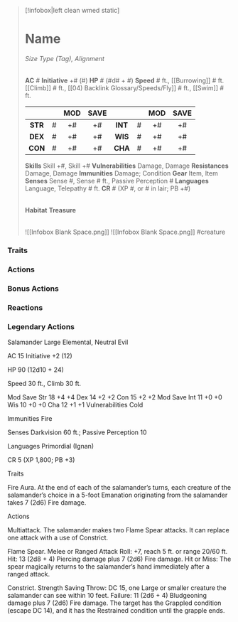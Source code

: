 > [!infobox|left clean wmed static]
> # Name
> *Size Type (Tag), Alignment*
> 
> | |
> | - |
> **AC** # **Initiative** +# (#)
> **HP** # (#d# + #)
> **Speed** # ft., [[Burrowing]] # ft. [[Climb]] # ft., [[04) Backlink Glossary/Speeds/Fly]] # ft., [[Swim]] # ft.
> 
> | | | MOD | SAVE | | | MOD | SAVE |
> | :-: | :-: | :-: | :-: | :-: | :-: | :-: | :-: |
> | **STR** | # | +# | +# | **INT** | # | +# | +# | 
> | **DEX** | # | +# | +# | **WIS** | # | +# | +# |
> | **CON** | # | +# | +# | **CHA** | # | +# | +# |
> **Skills** Skill +#, Skill +#
> **Vulnerabilities** Damage, Damage
> **Resistances** Damage, Damage
> **Immunities** Damage; Condition
> **Gear** Item, Item
> **Senses** Sense #, Sense # ft., Passive Perception #
> **Languages** Language, Telepathy # ft.
> **CR** # (XP #, or # in lair; PB +#)
>
> | |
> | - |
> **Habitat**
> **Treasure**
> 
> | |
> | - |
> ![[Infobox Blank Space.png]]
> ![[Infobox Blank Space.png]]
> #creature 


### Traits
### Actions
### Bonus Actions
### Reactions
### Legendary Actions
Salamander
Large Elemental, Neutral Evil

AC 15 Initiative +2 (12)

HP 90 (12d10 + 24)

Speed 30 ft., Climb 30 ft.

Mod	Save
Str	18	+4	+4
Dex	14	+2	+2
Con	15	+2	+2
Mod	Save
Int	11	+0	+0
Wis	10	+0	+0
Cha	12	+1	+1
Vulnerabilities Cold

Immunities Fire

Senses Darkvision 60 ft.; Passive Perception 10

Languages Primordial (Ignan)

CR 5 (XP 1,800; PB +3)

Traits

Fire Aura. At the end of each of the salamander’s turns, each creature of the salamander’s choice in a 5-foot Emanation originating from the salamander takes 7 (2d6) Fire damage.

Actions

Multiattack. The salamander makes two Flame Spear attacks. It can replace one attack with a use of Constrict.

Flame Spear. Melee or Ranged Attack Roll: +7, reach 5 ft. or range 20/60 ft. Hit: 13 (2d8 + 4) Piercing damage plus 7 (2d6) Fire damage. Hit or Miss: The spear magically returns to the salamander’s hand immediately after a ranged attack.

Constrict. Strength Saving Throw: DC 15, one Large or smaller creature the salamander can see within 10 feet. Failure: 11 (2d6 + 4) Bludgeoning damage plus 7 (2d6) Fire damage. The target has the Grappled condition (escape DC 14), and it has the Restrained condition until the grapple ends.